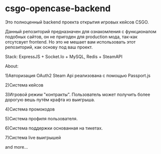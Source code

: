 # csgo-opencase-backend
Это полноценный backend проекта открытия игровых кейсов CSGO.

Данный репозиторий предназначен для ознакомления с функционалом подобных сайтов, он не пригоден для production мода, так-как отсутсвует frontend. Но это не мешает вам использовать этот репозиторий, как основу под ваш проект.

Stack: ExpressJS + Socket.Io + MySQL, Redis + SteamAPI

About:

1)Авторизация OAuth2 Steam Api реализована с помощью Passport.js

2)Система кейсов

3)Игровой режим "контракты". Пользователь может получить более дорогую вешь путём крафта из выигрыша. 

4)Система промокодов

5)Система профиля пользователя.

6)Система поддержки основанная на тикетах.

7)Система live выигрышей

and more...
